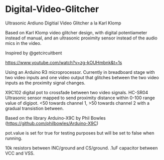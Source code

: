 # Digital-Video-Glitcher
Ultrasonic Ardiuno Digitial Video Glitcher a la Karl Klomp

Based on Karl Klomp video glitcher design, with digital potentiameter instead of manual, and an ultrasonic proximity sensor instead of the audio mics in the video.

Inspired by @getcircuitbent  

https://www.youtube.com/watch?v=zg-kOUHmbnk&t=1s

Using an Arduino R3 microprocessor. Currently in breadboard stage with two video inputs and one video output that glitches between the two video inputs as the proximity signal changes. 

X9C102 digital pot to crossfade between two video signals.
HC-SR04 Ultrasonic sensor mapped to send proximity distance within 0-100 range value of digipot. <50 towards channel 1, >50 towards channel 2 with a gradual transistion between. 

Based on the library Arduino-X9C by Phil Bowles (https://github.com/philbowles/Arduino-X9C)

pot.value is set for true for testing purposes but will be set to false when running. 

10k resistors between INC/ground and CS/ground. 
.1uF capacitor between VCC and VSS. 
